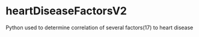 # heartDiseaseFactorsV2
Python used to determine correlation of several factors(17) to heart disease
